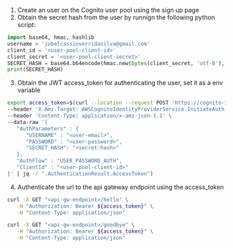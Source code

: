 1. Create an user on the Cognito user pool using the sign up page
2. Obtain the secret hash from the user by runnign the following python script:
```python
import base64, hmac, hashlib
username = 'jubelcassioverridasilva@gmail.com'
client_id = '<user-pool-client-id>'
client_secret = '<user-pool-client-secret>'
SECRET_HASH = base64.b64encode(hmac.new(bytes(client_secret, 'utf-8'), bytes(username + client_id, 'utf-8'), digestmod=hashlib.sha256).digest()).decode()
print(SECRET_HASH)
```
3. Obtain the JWT access_token for authenticating the user, set it as a env variable
```bash
export access_token=$(curl --location --request POST 'https://cognito-idp.us-east-1.amazonaws.com' \
--header 'X-Amz-Target: AWSCognitoIdentityProviderService.InitiateAuth' \
--header 'Content-Type: application/x-amz-json-1.1' \
--data-raw '{
   "AuthParameters" : {
      "USERNAME" : "<user-email>",
      "PASSWORD" : "<user-password>",
      "SECRET_HASH": "<secret-hash>"
   },
   "AuthFlow" : "USER_PASSWORD_AUTH",
   "ClientId" : "<user-pool-client-id>"
}' | jq -r ".AuthenticationResult.AccessToken")
```
4. Authenticate the url to the api gateway endpoint using the access_token
```bash
curl -X GET "<api-gw-endpoint>/hello" \
   -H "Authorization: Bearer ${access_token}" \
   -H "Content-Type: application/json"

curl -X GET "<api-gw-endpoint>/goodbye" \
   -H "Authorization: Bearer ${access_token}" \
   -H "Content-Type: application/json"
```